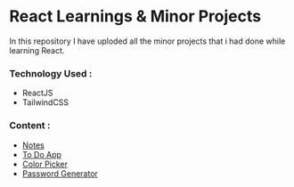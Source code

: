 <h1>React Learnings & Minor Projects</h1>
<p>In this repository I have uploded all the minor projects that i had done while learning React.</p>

<h3>Technology Used :</h3>
<ul>
<li>ReactJS</li>
<li>TailwindCSS</li>
</ul>

<h3>Content :</h3>
<ul>
<li>
   <a href="https://github.com/i-Riyaj/React-Learnings-Project/tree/main/React%20Important%20Topics/Notes">Notes</a>
</li>

<li>
   <a href="https://github.com/i-Riyaj/React-Learnings-Project/tree/main/ToDoList">To Do App</a>
</li>

<li>
   <a href="https://github.com/i-Riyaj/React-Learnings-Project/tree/main/colorpicker">Color Picker</a>
</li>

<li>
   <a href="https://github.com/i-Riyaj/React-Learnings-Project/tree/main/passwordgenerator">Password Generator</a>
</li>
</ul>
